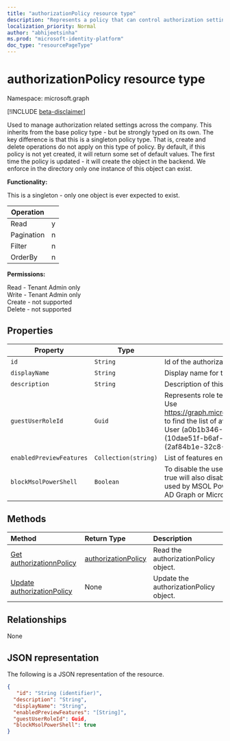 ```yaml
---
title: "authorizationPolicy resource type"
description: "Represents a policy that can control authorization settings of Azure Active Directory."
localization_priority: Normal
author: "abhijeetsinha"
ms.prod: "microsoft-identity-platform"
doc_type: "resourcePageType"
---
```


# authorizationPolicy resource type

Namespace: microsoft.graph

[!INCLUDE [beta-disclaimer](../../includes/beta-disclaimer.md)]

Used to manage authorization related settings across the company. This inherits from the base policy type - but be strongly typed on its own. The key difference is that this is a singleton policy type. That is, create and delete operations do not apply on this type of policy. By default, if this policy is not yet created, it will return some set of default values. The first time the policy is updated - it will create the object in the backend. We enforce in the directory only one instance of this object can exist.

**Functionality:**

This is a singleton - only one object is ever expected to exist.

|Operation |   |
|----------| - |
|Read      | y |
|Pagination| n |
|Filter    | n |
|OrderBy   | n |

**Permissions:**

Read - Tenant Admin only  
Write - Tenant Admin only  
Create - not supported  
Delete - not supported  

## Properties  
| Property | Type | Description | Required | ReadOnly | Nullable |
|-|-|-|-|-|-|
|`id`|`String`| Id of the authorization policy| Yes| Yes| No |  
|`displayName`|`String`| Display name for this policy.| Yes| No| No |  
|`description`|`String`| Description of this policy.| No| No| Yes |  
|`guestUserRoleId`|`Guid`| Represents role templateId for the role that should be granted to guest user. Use https://graph.microsoft.com/beta/roleManagement/directory/roleDefinitions to find the list of available role templates. Only supported roles today are User (a0b1b346-4d3e-4e8b-98f8-753987be4970), Guest User (10dae51f-b6af-4016-8d66-8c2a99b929b3) and Restricted Guest User (2af84b1e-32c8-42b7-82bc-daa82404023b). | No | No | Yes |
|`enabledPreviewFeatures`|`Collection(string)`| List of features enabled for private preview on the tenant. | No | No | Yes |
|`blockMsolPowerShell`|`Boolean`| To disable the use of MSOL PowerShell set this property to true. Setting to true will also disable user-based access to the legacy service endpoint used by MSOL PowerShell. This does not affect Azure AD Connect, Azure AD Graph or Microsoft Graph. | No | No | Yes |


## Methods

| Method       | Return Type | Description |
|:-------------|:------------|:------------|
| [Get authorizationnPolicy](../api/authorizationpolicy-get.md) | [authorizationPolicy](authorizationpolicy.md) | Read the authorizationPolicy object. |
| [Update authorizationPolicy](../api/authorizationpolicy-update.md) | None | Update the authorizationPolicy object. |


## Relationships
None

## JSON representation

The following is a JSON representation of the resource.

<!-- {
  "blockType": "resource",
  "optionalProperties": [

  ],
  "@odata.type": "microsoft.graph.authorizationPolicy",
  "baseType": "",
  "keyProperty": "id"
}-->

```json
{
   "id": "String (identifier)",
  "description": "String",
  "displayName": "String",
  "enabledPreviewFeatures": "[String]",
  "guestUserRoleId": Guid,
  "blockMsolPowerShell": true 
}
```
